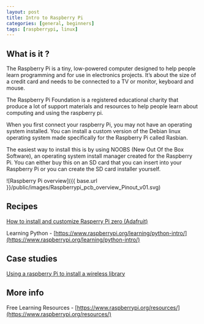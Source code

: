 ```yaml
---
layout: post
title: Intro to Raspberry Pi
categories: [general, beginners]
tags: [raspberrypi, linux]
---
```


## What is it ?
The Raspberry Pi is a tiny, low-powered computer designed to help people learn programming and for use in electronics projects. It’s about the size of a credit card and needs to be connected to a TV or monitor, keyboard and mouse.

The Raspberry Pi Foundation is a registered educational charity that produce a lot of support materials and resources to help people learn about computing and using the raspberry pi.

When you first connect your raspberry Pi, you may not have an operating system installed. You can install a custom version of the Debian linux operating system made specifically for the Raspberry Pi called Rasbian.

The easiest way to install this is by using NOOBS (New Out Of the Box Software), an operating system install manager created for the Raspberry Pi. You can either buy this on an SD card that you can insert into your Raspberry Pi or you can create the SD card installer yourself.


![Raspberry Pi overview]({{ base.url }}/public/images/Raspberrypi_pcb_overview_Pinout_v01.svg)


## Recipes

[How to install and customize Rasperry Pi zero  (Adafruit)](https://blog.adafruit.com/2016/01/15/how-to-install-and-customize-raspbian-on-the-raspberry-pi-piday-raspberrypi-raspberry_pi/)

Learning Python - [https://www.raspberrypi.org/learning/python-intro/](https://www.raspberrypi.org/learning/python-intro/)

## Case studies
[Using a raspberry Pi to install a wireless library](https://www.raspberrypi.org/blog/community-coffee-and-classrooms-in-nicaragua/
)

## More info

Free Learning Resources - [https://www.raspberrypi.org/resources/](https://www.raspberrypi.org/resources/)
